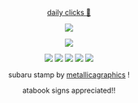 <div align="center">

[daily clicks :watermelon:](https://arab.org/click-to-help/palestine/)

![](https://komarev.com/ghpvc/?username=sacredlustre&color=bb000d&base=10&style=plastic&label=ENGINESNARL)

![](https://i.imgur.com/nGsZzt6.png)

![](https://gifcity.carrd.co/assets/images/gallery60/9fbc1e5f.gif?v=e3c0bc0f) ![](https://64.media.tumblr.com/8c691a554724661e8dec7df3fcad3bce/0c820f0998983673-b2/s250x400/651896322d41c7a4200fb654bc29136e40b4aced.pnj) ![](https://64.media.tumblr.com/a0983f4f7d47c22d7ed58718540aa34d/15f817239bfcd19b-70/s100x200/7bfe23eab64c1ae09ed34ad34532231fa9f4f025.pnj) ![](https://64.media.tumblr.com/c74c07120848f7e9e56c1dab90045360/ddc13e375b772fda-7f/s100x200/abe1647dced8fc11c5bff20608d5e147f15a03b7.pnj) ![](https://i.imgur.com/6K3DGBM.jpeg)

subaru stamp by [metallicagraphics](https://www.tumblr.com/metallicagraphics) !

atabook signs appreciated!!
